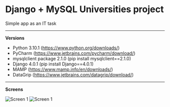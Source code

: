 # Django + MySQL Universities project
Simple app as an IT task
____
**Versions**
- Python 3.10.1 (https://www.python.org/downloads/)
- PyCharm (https://www.jetbrains.com/pycharm/download/)
- mysqlclient package 2.1.0 (pip install mysqlclient==2.1.0)
- Django 4.0.1 (pip install Django==4.0.1)
- MAMP (https://www.mamp.info/en/downloads/)
- DataGrip (https://www.jetbrains.com/datagrip/download/)
____
**Screens**

![Screen 1](https://i.ibb.co/kgBJQtx/45.png)
![Screen 1](https://i.ibb.co/wgHC22q/46.png)

